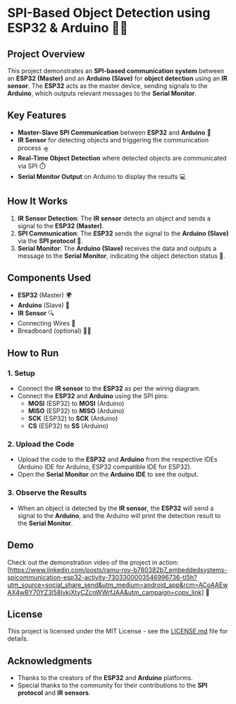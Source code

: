 # SPI-Based Object Detection using ESP32 & Arduino 🚀🎯

## Project Overview

This project demonstrates an **SPI-based communication system** between an **ESP32 (Master)** and an **Arduino (Slave)** for **object detection** using an **IR sensor**. The **ESP32** acts as the master device, sending signals to the **Arduino**, which outputs relevant messages to the **Serial Monitor**.

## Key Features

- **Master-Slave SPI Communication** between **ESP32** and **Arduino** 🔄
- **IR Sensor** for detecting objects and triggering the communication process 🛸
- **Real-Time Object Detection** where detected objects are communicated via SPI ⏱️
- **Serial Monitor Output** on Arduino to display the results 💻

## How It Works

1. **IR Sensor Detection**: The **IR sensor** detects an object and sends a signal to the **ESP32 (Master)**.
2. **SPI Communication**: The **ESP32** sends the signal to the **Arduino (Slave)** via the **SPI protocol** 🔗.
3. **Serial Monitor**: The **Arduino (Slave)** receives the data and outputs a message to the **Serial Monitor**, indicating the object detection status 📡.

## Components Used

- **ESP32** (Master) 🌍
- **Arduino** (Slave) 🤖
- **IR Sensor** 🔍
- Connecting Wires 🔌
- Breadboard (optional) 🧑‍🔬

## How to Run

### 1. Setup

- Connect the **IR sensor** to the **ESP32** as per the wiring diagram.
- Connect the **ESP32** and **Arduino** using the SPI pins:  
  - **MOSI** (ESP32) to **MOSI** (Arduino)  
  - **MISO** (ESP32) to **MISO** (Arduino)  
  - **SCK** (ESP32) to **SCK** (Arduino)  
  - **CS** (ESP32) to **SS** (Arduino)

### 2. Upload the Code

- Upload the code to the **ESP32** and **Arduino** from the respective IDEs (Arduino IDE for Arduino, ESP32 compatible IDE for ESP32).
- Open the **Serial Monitor** on the **Arduino IDE** to see the output.

### 3. Observe the Results

- When an object is detected by the **IR sensor**, the **ESP32** will send a signal to the **Arduino**, and the Arduino will print the detection result to the **Serial Monitor**.

## Demo

Check out the demonstration video of the project in action:  
[https://www.linkedin.com/posts/ramu-roy-b780382b7_embeddedsystems-spicommunication-esp32-activity-7303300003546996736-tI5h?utm_source=social_share_send&utm_medium=android_app&rcm=ACoAAEwAX4wBY70YZ3l58lvkiXtyCZcnWWrfJAA&utm_campaign=copy_link] 🎥


## License

This project is licensed under the MIT License - see the [LICENSE.md](LICENSE.md) file for details.

## Acknowledgments

- Thanks to the creators of the **ESP32** and **Arduino** platforms.
- Special thanks to the community for their contributions to the **SPI protocol** and **IR sensors**.
